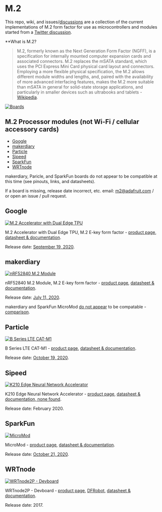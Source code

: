 # M.2

This repo, wiki, and issues/[discussions](https://github.com/adafruit/M.2/issues/2) are a collection of the current implementations of M.2 form factor for use as microcontrollers and modules started from a [Twitter discussion](https://twitter.com/zs/status/1319691639586082816).

**What is M.2?

> M.2, formerly known as the Next Generation Form Factor (NGFF), is a specification for internally mounted computer expansion cards and associated connectors. M.2 replaces the mSATA standard, which uses the PCI Express Mini Card physical card layout and connectors. Employing a more flexible physical specification, the M.2 allows different module widths and lengths, and, paired with the availability of more advanced interfacing features, makes the M.2 more suitable than mSATA in general for solid-state storage applications, and particularly in smaller devices such as ultrabooks and tablets - [Wikipedia](https://en.wikipedia.org/wiki/M.2).

[![Boards](./images/boards.jpg)](https://github.com/adafruit/M.2)

## M.2 Processor modules (not Wi-Fi / cellular accessory cards)
- [Google](#Google)
- [makerdiary](#makerdiary)
- [Particle](#Particle)
- [Sipeed](#Sipped)
- [SparkFun](#SparkFun)
- [WRTnode](#WRTnode)

makerdiary, Paricle, and SparkFun boards do not appear to be compatible at this time (see pinouts, links, and datasheets).

If a board is missing, release date incorrect, etc. email: <m2@adafruit.com> / or open an issue / pull request.

## Google

[![M.2 Accelerator with Dual Edge TPU](./images/coralm2.jpg)](https://coral.ai/products/m2-accelerator-dual-edgetpu)

M.2 Accelerator with Dual Edge TPU, M.2 E-key form factor - [product page](https://coral.ai/products/m2-accelerator-dual-edgetpu), [datasheet & documentation](https://coral.ai/docs/m2-dual-edgetpu/datasheet/). 

Release date: [September 19, 2020](https://developers.googleblog.com/2020/09/doubling-down-on-edge-with-corals-new.html).



## makerdiary

[![nRF52840 M.2 Module](./images/nRF52840makerdiary.jpg)](https://makerdiary.com/collections/prototyping/products/nrf52840-m2-module)

nRF52840 M.2 Module, M.2 E-key form factor - [product page](https://makerdiary.com/collections/prototyping/products/nrf52840-m2-module), [datasheet & documentation](https://wiki.makerdiary.com/nrf52840-m2/). 

Release date: [July 11, 2020](https://github.com/makerdiary/nrf52840-m2/blob/master/README.md).

makerdiary and SparkFun MicroMod [do not appear](https://twitter.com/bitshiftmask/status/1319695270569967616) to be compatable - [comparison](https://docs.google.com/spreadsheets/d/1Z9QjP8fAvubUfc8ZP4rFAF2qbMxP0rMNrEVA8LHFWLg/edit#gid=0).



## Particle

[![B Series LTE CAT-M1](./images/particlem2.jpg)](https://store.particle.io/products/b-series-lte-som)

B Series LTE CAT-M1 - [product page](https://store.particle.io/products/b-series-lte-som), [datasheet & documentation](https://docs.particle.io/b-series/).

Release date: [October 19, 2020](https://github.com/particle-iot/som-eval-board).



## Sipeed

[![K210 Edge Neural Network Accelerator](./images/sipeed.jpg)](https://www.sipeed.com/)

K210 Edge Neural Network Accelerator - [product page](https://www.sipeed.com/), [datasheet & documentation, none found](https://www.hackster.io/news/sipeed-brings-kendryte-s-k210-edge-neural-network-accelerator-to-pcie-m-2-usb-type-c-with-maix-nano-89aa85ef32c0).

Release date: February 2020.



## SparkFun

[![MicroMod](./images/sparkfun.jpg)](https://www.sparkfun.com/micromod)

MicroMod - [product page](https://www.sparkfun.com/micromod), [datasheet & documentation](https://www.sparkfun.com/micromod#tech-specs).

Release date: [October 21, 2020](https://www.sparkfun.com/news/3419).



## WRTnode

[![WRTnode2P - Devboard](./images/DFR0441.jpg)](http://wrtnode.com/w/?p=727)

WRTnode2P - Devboard - [product page](http://wrtnode.com/w/?p=727), [DFRobot](https://www.dfrobot.com/product-1541.html), [datasheet & documentation](http://wrtnode.com/w/?p=727).

Release date: 2017.

